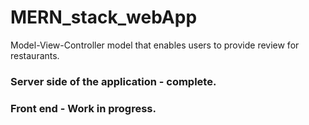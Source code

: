 # MERN_stack_webApp
Model-View-Controller model that enables users to provide review for restaurants. 

### Server side of the application - complete.


### Front end - Work in progress.
